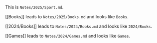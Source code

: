 This is `Notes/2025/Sport.md`.

[[Books]] leads to `Notes/2025/Books.md` and looks like `Books`.

[[2024/Books]] leads to `Notes/2024/Books.md` and looks like `2024/Books`.

[[Games]] leads to `Notes/2024/Games.md` and looks like `Games`.